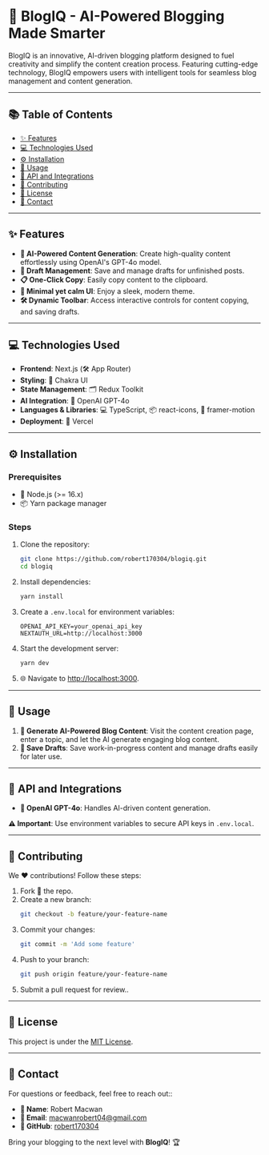 # 📝 BlogIQ - AI-Powered Blogging Made Smarter

BlogIQ is an innovative, AI-driven blogging platform designed to fuel creativity and simplify the content creation process. Featuring cutting-edge technology, BlogIQ empowers users with intelligent tools for seamless blog management and content generation.

---

## 📚 Table of Contents

- [✨ Features](#features)
- [💻 Technologies Used](#technologies-used)
- [⚙️ Installation](#installation)
- [🚀 Usage](#usage)
- [🔗 API and Integrations](#api-and-integrations)
- [🤝 Contributing](#contributing)
- [📜 License](#license)
- [📧 Contact](#contact)

---

## ✨ Features

- **🤖 AI-Powered Content Generation**: Create high-quality content effortlessly using OpenAI's GPT-4o model.
- **📝 Draft Management**: Save and manage drafts for unfinished posts.
- **📋 One-Click Copy**: Easily copy content to the clipboard.
- **🌙 Minimal yet calm UI**: Enjoy a sleek, modern theme.
- **🛠️ Dynamic Toolbar**: Access interactive controls for content copying, and saving drafts.

---

## 💻 Technologies Used

- **Frontend**: Next.js (🛠️ App Router)
- **Styling**: 🎨 Chakra UI
- **State Management**: 🗂️ Redux Toolkit
- **AI Integration**: 🤖 OpenAI GPT-4o
- **Languages & Libraries**: 💻 TypeScript, 📦 react-icons, 🎥 framer-motion
- **Deployment**: 🚀 Vercel

---

## ⚙️ Installation

### Prerequisites

- 🧩 Node.js (>= 16.x)
- 📦 Yarn package manager

### Steps

1. Clone the repository:
   ```bash
   git clone https://github.com/robert170304/blogiq.git
   cd blogiq
   ```
2. Install dependencies:
   ```bash
   yarn install
   ```
3. Create a `.env.local` for environment variables:
   ```env
   OPENAI_API_KEY=your_openai_api_key
   NEXTAUTH_URL=http://localhost:3000
   ```
4. Start the development server:
   ```bash
   yarn dev
   ```
5. 🌐 Navigate to [http://localhost:3000](http://localhost:3000).

---

## 🚀 Usage

1. **🧠 Generate AI-Powered Blog Content**: Visit the content creation page, enter a topic, and let the AI generate engaging blog content.
2. **💾 Save Drafts**: Save work-in-progress content and manage drafts easily for later use.

---

## 🔗 API and Integrations

- **🤖 OpenAI GPT-4o**: Handles AI-driven content generation.

**⚠️ Important**: Use environment variables to secure API keys in `.env.local`.

---

## 🤝 Contributing

We ❤️ contributions! Follow these steps:

1. Fork 🍴 the repo.
2. Create a new branch:
   ```bash
   git checkout -b feature/your-feature-name
   ```
3. Commit your changes:
   ```bash
   git commit -m 'Add some feature'
   ```
4. Push to your branch:
   ```bash
   git push origin feature/your-feature-name
   ```
5. Submit a pull request for review..

---

## 📜 License

This project is under the [MIT License](LICENSE).

---

## 📧 Contact

For questions or feedback, feel free to reach out::

- **👤 Name**: Robert Macwan
- **📧 Email**: [macwanrobert04@gmail.com](mailto:macwanrobert04@gmail.com)
- **🐙 GitHub**: [robert170304](https://github.com/robert170304)

Bring your blogging to the next level with **BlogIQ**! 🏆
